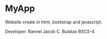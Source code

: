 <h1>MyApp</h1>

<div class="well">
Website create in html, bootstrap and javascript.

Developer: Rannel Jacob C. Bulatao
		   BSCS-4

</div>